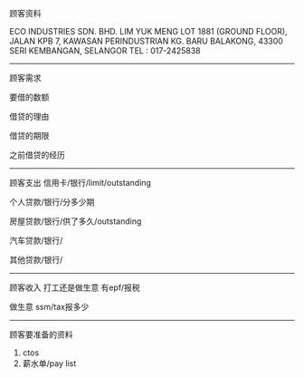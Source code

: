 顾客资料

ECO INDUSTRIES SDN. BHD. LIM YUK MENG LOT 1881 (GROUND FLOOR), JALAN KPB 7, KAWASAN PERINDUSTRIAN KG. BARU BALAKONG, 43300 SERI KEMBANGAN, SELANGOR TEL : 017-2425838

-----------------
顾客需求


要借的数额

借贷的理由

借贷的期限

之前借贷的经历


--------------
顾客支出
信用卡/银行/limit/outstanding


个人贷款/银行/分多少期

房屋贷款/银行/供了多久/outstanding

汽车贷款/银行/


其他贷款/银行/

-----------
顾客收入
打工还是做生意
有epf/报税

做生意 ssm/tax报多少

-------
顾客要准备的资料
1. ctos
2. 薪水单/pay list




